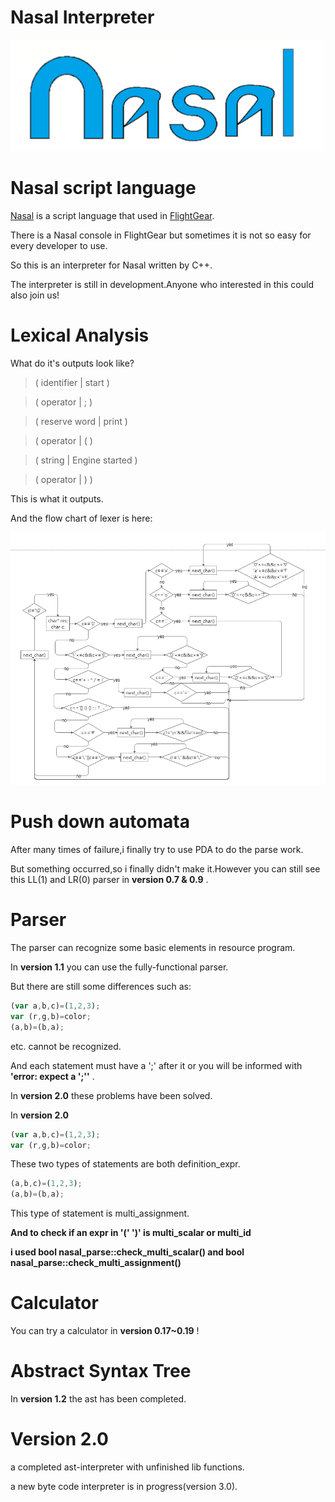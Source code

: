 # Nasal Interpreter

[![nasal_new_logo](pic/nasal.png?raw=true)](http://wiki.flightgear.org/File:Nasallogo3.png)

# Nasal script language

[Nasal](http://wiki.flightgear.org/Nasal_scripting_language) is a script language that used in [FlightGear](https://www.flightgear.org/).

There is a Nasal console in FlightGear but sometimes it is not so easy for every developer to use.

So this is an interpreter for Nasal written by C++.

The interpreter is still in development.Anyone who interested in this could also join us!
  
# Lexical Analysis
  
What do it's outputs look like?

> ( identifier   | start )

> ( operator     | ; )

> ( reserve word | print )

> ( operator     | ( )

> ( string       | Engine started )

> ( operator     | ) )

This is what it outputs.

And the flow chart of lexer is here:

[![nasal_lexer.png](pic/nasal_lexer.png?raw=true)](https://github.com/ValKmjolnir/Nasal-Interpreter/blob/master/pic/nasal_lexer.png)

# Push down automata

After many times of failure,i finally try to use PDA to do the parse work.

But something occurred,so i finally didn't make it.However you can still see this LL(1) and LR(0) parser in __version 0.7 & 0.9__ .

# Parser

The parser can recognize some basic elements in resource program.

In __version 1.1__ you can use the fully-functional parser.

But there are still some differences such as:

```javascript
(var a,b,c)=(1,2,3);
var (r,g,b)=color;
(a,b)=(b,a);
```

etc. cannot be recognized.

And each statement must have a ';' after it or you will be informed with __'error: expect a ';''__ .

In __version 2.0__ these problems have been solved.

In __version 2.0__
```javascript
(var a,b,c)=(1,2,3);
var (r,g,b)=color;
```
These two types of statements are both definition_expr.

```javascript
(a,b,c)=(1,2,3);
(a,b)=(b,a);
```
This type of statement is multi_assignment.

__And to check if an expr in '(' ')' is multi_scalar or multi_id__

__i used bool nasal_parse::check_multi_scalar() and bool nasal_parse::check_multi_assignment()__

# Calculator

You can try a calculator in __version 0.17~0.19__ !

# Abstract Syntax Tree

In __version 1.2__ the ast has been completed.

# Version 2.0

a completed ast-interpreter with unfinished lib functions.

a new byte code interpreter is in progress(version 3.0).
